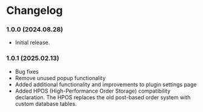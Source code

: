 # Changelog

### 1.0.0 (2024.08.28)
- Initial release.

### 1.0.1 (2025.02.13)
- Bug fixes
- Remove unused popup functionality
- Added additional functionality and improvements to plugin settings page
- Added HPOS (High-Performance Order Storage) compatibility declaration. The HPOS replaces the old post-based order system with custom database tables.